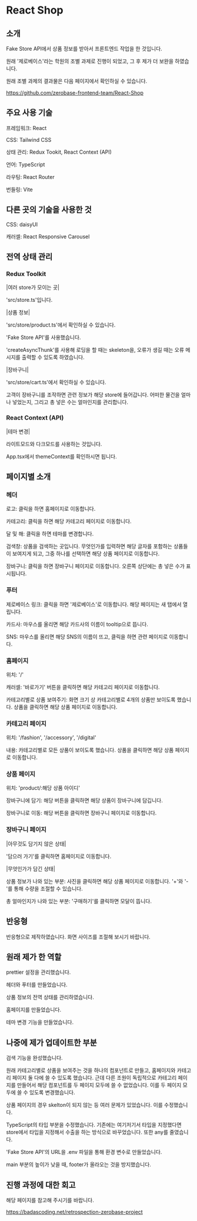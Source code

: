 # React Shop

## 소개

Fake Store API에서 상품 정보를 받아서 프론트엔드 작업을 한 것입니다.

원래 '제로베이스'라는 학원의 조별 과제로 진행이 되었고, 그 후 제가 더 보완을 하였습니다.

원래 조별 과제의 결과물은 다음 페이지에서 확인하실 수 있습니다.

https://github.com/zerobase-frontend-team/React-Shop

## 주요 사용 기술

프레임워크: React

CSS: Tailwind CSS

상태 관리: Redux Tookit, React Context (API)

언어: TypeScript

라우팅: React Router

번들링: Vite

## 다른 곳의 기술을 사용한 것

CSS: daisyUI

캐러셀: React Responsive Carousel

## 전역 상태 관리

### Redux Toolkit

|여러 store가 모이는 곳|

'src/store.ts'입니다.

|상품 정보|

'src/store/product.ts'에서 확인하실 수 있습니다.

'Fake Store API'를 사용했습니다.

'createAsyncThunk'를 사용해 로딩을 할 때는 skeleton을, 오류가 생길 때는 오류 메시지를 출력할 수 있도록 하였습니다.

|장바구니|

'src/store/cart.ts'에서 확인하실 수 있습니다.

고객이 장바구니를 조작하면 관련 정보가 해당 store에 들어갑니다. 어떠한 물건을 얼마나 넣었는지, 그리고 총 넣은 수는 얼마인지를 관리합니다.

### React Context (API)

|테마 변경|

라이트모드와 다크모드를 사용하는 것입니다.

App.tsx에서 themeContext를 확인하시면 됩니다.

## 페이지별 소개

### 헤더

로고: 클릭을 하면 홈페이지로 이동합니다.

카테고리: 클릭을 하면 해당 카테고리 페이지로 이동합니다.

달 및 해: 클릭을 하면 테마를 변경합니다.

검색창: 상품을 검색하는 곳입니다. 무엇인가를 입력하면 해당 글자를 포함하는 상품들이 보여지게 되고, 그중 하나를 선택하면 해당 상품 페이지로 이동합니다.

장바구니: 클릭을 하면 장바구니 페이지로 이동합니다. 오른쪽 상단에는 총 넣은 수가 표시됩니다.

### 푸터

제로베이스 링크: 클릭을 하면 '제로베이스'로 이동합니다. 해당 페이지는 새 탭에서 열립니다.

카드사: 마우스를 올리면 해당 카드사의 이름이 tooltip으로 뜹니다.

SNS: 마우스를 올리면 해당 SNS의 이름이 뜨고, 클릭을 하면 관련 페이지로 이동합니다.

### 홈페이지

위치: '/'

캐러셀: '바로가기' 버튼을 클릭하면 해당 카테고리 페이지로 이동합니다.

카테고리별로 상품 보여주기: 화면 크기 상 카테고리별로 4개의 상품만 보이도록 했습니다. 상품을 클릭하면 해당 상품 페이지로 이동합니다.

### 카테고리 페이지

위치: '/fashion', '/accessory', '/digital'

내용: 카테고리별로 모든 상품이 보이도록 했습니다. 상품을 클릭하면 해당 상품 페이지로 이동합니다.

### 상품 페이지

위치: 'product/:해당 상품 아이디'

장바구니에 담기: 해당 버튼을 클릭하면 해당 상품이 장바구니에 담깁니다.

장바구니로 이동: 해당 버튼을 클릭하면 장바구니 페이지로 이동합니다.

### 장바구니 페이지

|아무것도 담기지 않은 상태|

'담으러 가기'를 클릭하면 홈페이지로 이동합니다.

|무엇인가가 담긴 상태|

상품 정보가 나와 있는 부분: 사진을 클릭하면 해당 상품 페이지로 이동합니다. '+'와 '-'를 통해 수량을 조절할 수 있습니다.

총 얼마인지가 나와 있는 부분: '구매하기'를 클릭하면 모달이 뜹니다.

## 반응형

반응형으로 제작하였습니다. 화면 사이즈를 조절해 보시기 바랍니다.

## 원래 제가 한 역할

prettier 설정을 관리했습니다.

헤더와 푸터를 만들었습니다.

상품 정보의 전역 상태를 관리하였습니다.

홈페이지를 만들었습니다.

테마 변경 기능을 만들었습니다.

## 나중에 제가 업데이트한 부분

검색 기능을 완성했습니다.

원래 카테고리별로 상품을 보여주는 것을 하나의 컴포넌트로 만들고, 홈페이지와 카테고리 페이지 둘 다에 쓸 수 있도록 했습니다. 근데 다른 조원이 독립적으로 카테고리 페이지를 만들어서 해당 컴포넌트를 두 페이지 모두에 쓸 수 없었습니다. 이를 두 페이지 모두에 쓸 수 있도록 변경했습니다.

상품 페이지의 경우 skelton이 되지 않는 등 여러 문제가 있었습니다. 이를 수정했습니다.

TypeScript의 타입 부분을 수정했습니다. 기존에는 여기저기서 타입을 지정했다면 store에서 타입을 지정해서 수출을 하는 방식으로 바꾸었습니다. 또한 any를 줄였습니다.

'Fake Store API'의 URL을 .env 파일을 통해 환경 변수로 만들었습니다.

main 부분의 높이가 낮을 때, footer가 올라오는 것을 방지했습니다.

## 진행 과정에 대한 회고

해당 페이지를 참고해 주시기를 바랍니다.

https://badascoding.net/retrospection-zerobase-project
